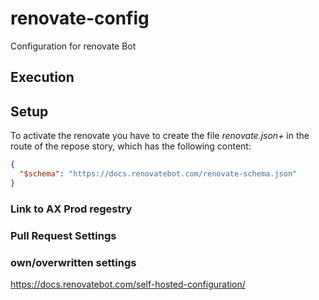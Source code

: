 # renovate-config
Configuration for renovate Bot

## Execution

## Setup

To activate the renovate you have to create the file **renovate.json*+* in the route of the repose story, which has the following content:

```json
{
  "$schema": "https://docs.renovatebot.com/renovate-schema.json"
}
```

### Link to AX Prod regestry

### Pull Request Settings

### own/overwritten settings


https://docs.renovatebot.com/self-hosted-configuration/
